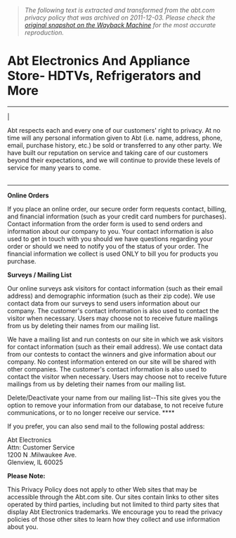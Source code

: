 > *The following text is extracted and transformed from the abt.com privacy policy that was archived on 2011-12-03. Please check the [original snapshot on the Wayback Machine](https://web.archive.org/web/20111203094413id_/http%3A//www.abt.com/custserv/abtPrivacy.php3) for the most accurate reproduction.*

# Abt Electronics And Appliance Store- HDTVs, Refrigerators and More

---  
  
| 

Abt respects each and every one of our customers' right to privacy. At no time will any personal information given to Abt (i.e. name, address, phone, email, purchase history, etc.) be sold or transferred to any other party. We have built our reputation on service and taking care of our customers beyond their expectations, and we will continue to provide these levels of service for many years to come.  
   
  
---  
**Online Orders**  
  
If you place an online order, our secure order form requests contact, billing, and financial information (such as your credit card numbers for purchases). Contact information from the order form is used to send orders and information about our company to you. Your contact information is also used to get in touch with you should we have questions regarding your order or should we need to notify you of the status of your order. The financial information we collect is used ONLY to bill you for products you purchase.  
  
  
**Surveys / Mailing List**  
  
Our online surveys ask visitors for contact information (such as their email address) and demographic information (such as their zip code). We use contact data from our surveys to send users information about our company. The customer's contact information is also used to contact the visitor when necessary. Users may choose not to receive future mailings from us by deleting their names from our mailing list.

We have a mailing list and run contests on our site in which we ask visitors for contact information (such as their email address). We use contact data from our contests to contact the winners and give information about our company. No contest information entered on our site will be shared with other companies. The customer's contact information is also used to contact the visitor when necessary. Users may choose not to receive future mailings from us by deleting their names from our mailing list.

Delete/Deactivate your name from our mailing list--This site gives you the option to remove your information from our database, to not receive future communications, or to no longer receive our service. ****

If you prefer, you can also send mail to the following postal address: 

Abt Electronics   
Attn: Customer Service   
1200 N .Milwaukee Ave.   
Glenview, IL 60025   
  
**Please Note:**  
  
This Privacy Policy does not apply to other Web sites that may be accessible through the Abt.com site. Our sites contain links to other sites operated by third parties, including but not limited to third party sites that display Abt Electronics trademarks. We encourage you to read the privacy policies of those other sites to learn how they collect and use information about you.   
  
[ ](https://web.archive.org/holiday-shopping-guidelines)

[ ](http://blog.abt.com/)
